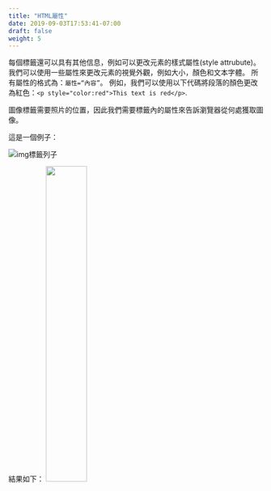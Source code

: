 ```yaml
---
title: "HTML屬性"
date: 2019-09-03T17:53:41-07:00
draft: false
weight: 5
---
```


每個標籤還可以具有其他信息，例如可以更改元素的樣式屬性(style attrubute)。 我們可以使用一些屬性來更改元素的視覺外觀，例如大小，顏色和文本字體。
所有屬性的格式為：`屬性=“內容”`。 例如，我們可以使用以下代碼將段落的顏色更改為紅色：`<p style="color:red">This text is red</p>`.

圖像標籤需要照片的位置，因此我們需要標籤內的屬性來告訴瀏覽器從何處獲取圖像。

這是一個例子：

![img標籤列子](../media/attribute-sm.png "img標籤列子")

結果如下：
<img src="../media/benji.jpg" width="40%" />